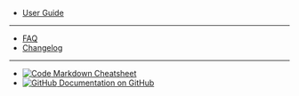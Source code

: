 
- [User Guide](main-content/userguide)

---

- [FAQ](other/faq.md)
- [Changelog](other/changelog.md)

---

- [![Code](https://icongr.am/feather/code.svg?size=16&color=808080) Markdown Cheatsheet](https://jhildenbiddle.github.io/docsify-themeable/#/markdown)
- [![GitHub](https://icongr.am/devicon/github-original.svg?size=16&color=808080) Documentation on GitHub](https://github.com/BritishGeologicalSurvey/Groundhog)
<!-- - [![NPM](https://icongram.jgog.in/simple/npm.svg?colored&size=16)Template Documentation](https://docsify.now.sh/) -->
<!-- - [![Twitter](https://icongram.jgog.in/simple/twitter.svg?colored&size=16)@jhildenbiddle](http://twitter.com/jhildenbiddle) -->
